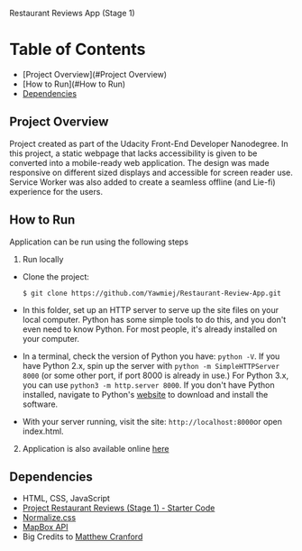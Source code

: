 Restaurant Reviews App (Stage 1)


# Table of Contents

* [Project Overview](#Project Overview)
* [How to Run](#How to Run)
* [Dependencies](#Dependencies)

## Project Overview

Project created as part of the Udacity Front-End Developer Nanodegree.
In this project, a static webpage that lacks accessibility is given to be converted into a mobile-ready web application. The design  was made responsive on different sized displays and accessible for screen reader use. Service Worker was also added to create a seamless offline (and Lie-fi) experience for the users.

## How to Run

Application can be run using the following steps

1. Run locally
* Clone the project:

    ```
    $ git clone https://github.com/Yawmiej/Restaurant-Review-App.git
    ```

* In this folder, set up an HTTP server to serve up the site files on your local computer. Python has some simple tools to do this, and you don't even need to know Python. For most people, it's already installed on your computer. 

* In a terminal, check the version of Python you have: `python -V`. If you have Python 2.x, spin up the server with `python -m SimpleHTTPServer 8000` (or some other port, if port 8000 is already in use.) For Python 3.x, you can use `python3 -m http.server 8000`. If you don't have Python installed, navigate to Python's [website](https://www.python.org/) to download and install the software.

* With your server running, visit the site: `http://localhost:8000`or open index.html.

2. Application is also available online [here](https://yawmiej.github.io/Restaurant-Review-App/)

## Dependencies

* HTML, CSS, JavaScript
* [Project Restaurant Reviews (Stage 1) - Starter Code](https://github.com/udacity/mws-restaurant-stage-1)
* [Normalize.css](https://necolas.github.io/normalize.css/)
* [MapBox API](www.mapbox.com)
* Big Credits to [Matthew Cranford](www.matthewcranford.com)